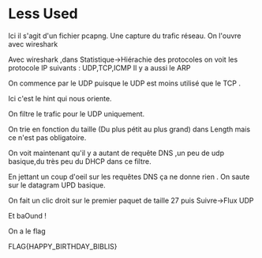# Less Used

Ici il s'agit d'un fichier pcapng.
Une capture du trafic réseau.
On l'ouvre avec wireshark

Avec wireshark ,dans Statistique->Hiérachie des protocoles on voit les protocole IP suivants : UDP,TCP,ICMP
Il y a aussi le ARP

On commence par le UDP puisque le UDP est moins utilisé que le TCP .

Ici c'est le hint qui nous oriente.

On filtre le trafic pour le UDP uniquement.

On trie en fonction du taille (Du plus pétit au plus grand) dans Length mais ce n'est pas obligatoire.

On voit maintenant qu'il y a autant de requête DNS ,un peu de udp basique,du très peu du DHCP dans ce filtre.

En jettant un coup d'oeil sur les requêtes DNS ça ne donne rien .
On saute sur le datagram UPD basique.

On fait un clic droit sur le premier paquet de taille 27 puis Suivre->Flux UDP

Et baOund !

On a le flag


FLAG{HAPPY_BIRTHDAY_BIBLIS}

